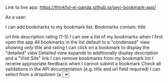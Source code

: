 Link to live app:   https://thinkful-ei-panda.github.io/seyi-bookmark-app/


As a user:

I can add bookmarks to my bookmark list. Bookmarks contain:
title

url link
description
rating (1-5)
I can see a list of my bookmarks when I first open the app
All bookmarks in the list default to a "condensed" view showing only title and rating
I can click on a bookmark to display the "detailed" view
Detailed view expands to additionally display description and a "Visit Site" link
I can remove bookmarks from my bookmark list
I receive appropriate feedback when I cannot submit a bookmark
Check all validations in the API documentation (e.g. title and url field required)
I can select from a dropdown (a <select> element) a "minimum rating" to filter the list by all bookmarks rated at or above the chosen selection
